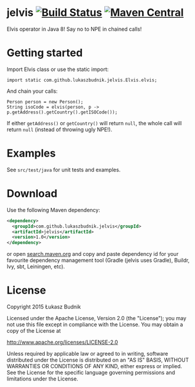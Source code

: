 jelvis [![Build Status](https://travis-ci.org/lukaszbudnik/jelvis.svg?branch=master)](https://travis-ci.org/lukaszbudnik/jelvis) [![Maven Central](https://maven-badges.herokuapp.com/maven-central/com.github.lukaszbudnik.jelvis/jelvis/badge.svg?style=flat)](https://maven-badges.herokuapp.com/maven-central/com.github.lukaszbudnik.jelvis/jelvis)
==============================

Elvis operator in Java 8! Say no to NPE in chained calls!

# Getting started

Import Elvis class or use the static import:

```import static com.github.lukaszbudnik.jelvis.Elvis.elvis;```

And chain your calls:

```
Person person = new Person();
String isoCode = elvis(person, p -> p.getAddress().getCountry().getISOCode());
```

If either ```getAddress()``` or ```getCountry()``` will return ```null```, the whole call will return ```null``` (instead of throwing ugly NPE!).

# Examples

See `src/test/java` for unit tests and examples.

# Download

Use the following Maven dependency:

```xml
<dependency>
  <groupId>com.github.lukaszbudnik.jelvis</groupId>
  <artifactId>jelvis</artifactId>
  <version>1.0</version>
</dependency>
```

or open [search.maven.org](http://search.maven.org/#artifactdetails|com.github.lukaszbudnik.jelvis|jelvis|1.0|jar) and copy and paste dependency id for your favourite dependency management tool (Gradle (jelvis uses Gradle), Buildr, Ivy, sbt, Leiningen, etc).

# License

Copyright 2015 Łukasz Budnik

Licensed under the Apache License, Version 2.0 (the "License");
you may not use this file except in compliance with the License.
You may obtain a copy of the License at

   <http://www.apache.org/licenses/LICENSE-2.0>

Unless required by applicable law or agreed to in writing, software
distributed under the License is distributed on an "AS IS" BASIS,
WITHOUT WARRANTIES OR CONDITIONS OF ANY KIND, either express or implied.
See the License for the specific language governing permissions and
limitations under the License.
